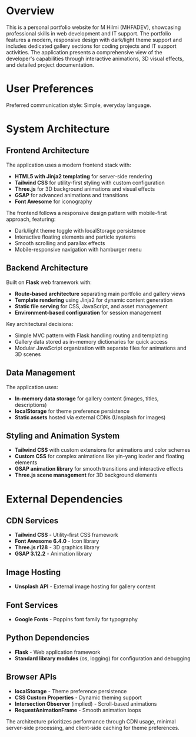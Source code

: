 # Overview

This is a personal portfolio website for M Hilmi (MHFADEV), showcasing professional skills in web development and IT support. The portfolio features a modern, responsive design with dark/light theme support and includes dedicated gallery sections for coding projects and IT support activities. The application presents a comprehensive view of the developer's capabilities through interactive animations, 3D visual effects, and detailed project documentation.

# User Preferences

Preferred communication style: Simple, everyday language.

# System Architecture

## Frontend Architecture
The application uses a modern frontend stack with:
- **HTML5 with Jinja2 templating** for server-side rendering
- **Tailwind CSS** for utility-first styling with custom configuration
- **Three.js** for 3D background animations and visual effects
- **GSAP** for advanced animations and transitions
- **Font Awesome** for iconography

The frontend follows a responsive design pattern with mobile-first approach, featuring:
- Dark/light theme toggle with localStorage persistence
- Interactive floating elements and particle systems
- Smooth scrolling and parallax effects
- Mobile-responsive navigation with hamburger menu

## Backend Architecture
Built on **Flask** web framework with:
- **Route-based architecture** separating main portfolio and gallery views
- **Template rendering** using Jinja2 for dynamic content generation
- **Static file serving** for CSS, JavaScript, and asset management
- **Environment-based configuration** for session management

Key architectural decisions:
- Simple MVC pattern with Flask handling routing and templating
- Gallery data stored as in-memory dictionaries for quick access
- Modular JavaScript organization with separate files for animations and 3D scenes

## Data Management
The application uses:
- **In-memory data storage** for gallery content (images, titles, descriptions)
- **localStorage** for theme preference persistence
- **Static assets** hosted via external CDNs (Unsplash for images)

## Styling and Animation System
- **Tailwind CSS** with custom extensions for animations and color schemes
- **Custom CSS** for complex animations like yin-yang loader and floating elements
- **GSAP animation library** for smooth transitions and interactive effects
- **Three.js scene management** for 3D background elements

# External Dependencies

## CDN Services
- **Tailwind CSS** - Utility-first CSS framework
- **Font Awesome 6.4.0** - Icon library
- **Three.js r128** - 3D graphics library
- **GSAP 3.12.2** - Animation library

## Image Hosting
- **Unsplash API** - External image hosting for gallery content

## Font Services
- **Google Fonts** - Poppins font family for typography

## Python Dependencies
- **Flask** - Web application framework
- **Standard library modules** (os, logging) for configuration and debugging

## Browser APIs
- **localStorage** - Theme preference persistence
- **CSS Custom Properties** - Dynamic theming support
- **Intersection Observer** (implied) - Scroll-based animations
- **RequestAnimationFrame** - Smooth animation loops

The architecture prioritizes performance through CDN usage, minimal server-side processing, and client-side caching for theme preferences.